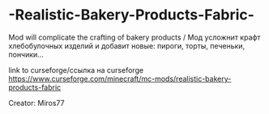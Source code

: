 # -Realistic-Bakery-Products-Fabric-


Mod will complicate the crafting of bakery products / Мод усложнит крафт хлебобулочных изделий и добавит новые: пироги, торты, печеньки, пончики...

link to curseforge/ссылка на curseforge
https://www.curseforge.com/minecraft/mc-mods/realistic-bakery-products-fabric


















Creator: Miros77 

